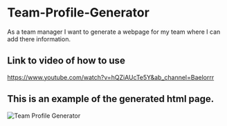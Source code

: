 # Team-Profile-Generator

As a team manager I want to generate a webpage for my team where I can add there information. 

## Link to video of how to use
https://www.youtube.com/watch?v=hQZiAUcTe5Y&ab_channel=Baelorrr

## This is an example of the generated html page.
![Team Profile Generator](https://user-images.githubusercontent.com/87034682/140003491-40e4df60-1ca6-4321-8a59-39f87dd3c066.PNG)
